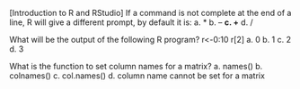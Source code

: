 [Introduction to R and RStudio] If a command is not complete at the end of a line, R will give a different prompt, by default it is:
a. *
b. –
**c. +**
d. /

What will be the output of the following R program?
r<-0:10
r[2]
a. 0
b. 1
c. 2
d. 3

What is the function to set column names for a matrix?
a. names()
b. colnames()
c. col.names()
d. column name cannot be set for a matrix
